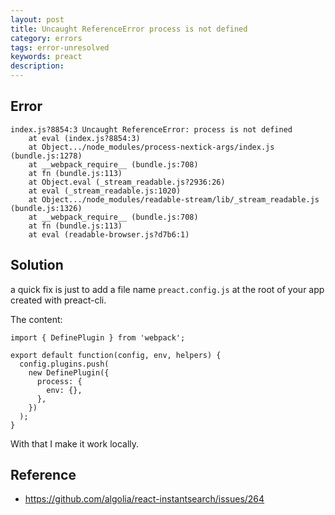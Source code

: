 ```yaml
---
layout: post
title: Uncaught ReferenceError process is not defined
category: errors
tags: error-unresolved
keywords: preact
description: 
---	
```



## Error

```
index.js?8854:3 Uncaught ReferenceError: process is not defined
    at eval (index.js?8854:3)
    at Object.../node_modules/process-nextick-args/index.js (bundle.js:1278)
    at __webpack_require__ (bundle.js:708)
    at fn (bundle.js:113)
    at Object.eval (_stream_readable.js?2936:26)
    at eval (_stream_readable.js:1020)
    at Object.../node_modules/readable-stream/lib/_stream_readable.js (bundle.js:1326)
    at __webpack_require__ (bundle.js:708)
    at fn (bundle.js:113)
    at eval (readable-browser.js?d7b6:1)
```

## Solution

a quick fix is just to add a file name `preact.config.js` at the root of your app created with preact-cli.

The content:

```
import { DefinePlugin } from 'webpack';

export default function(config, env, helpers) {
  config.plugins.push(
    new DefinePlugin({
      process: {
        env: {},
      },
    })
  );
}
```

With that I make it work locally.

## Reference

* <https://github.com/algolia/react-instantsearch/issues/264>